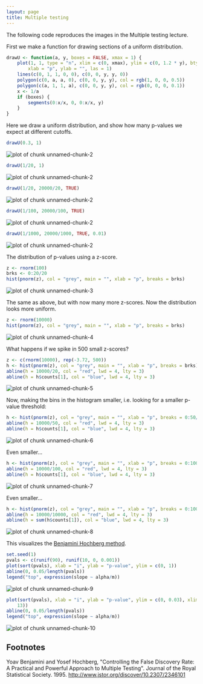 ```yaml
---
layout: page
title: Multiple testing
---
```


The following code reproduces the images in the Multiple testing lecture.




First we make a function for drawing sections of a uniform distribution.


```r
drawU <- function(a, y, boxes = FALSE, xmax = 1) {
    plot(1, 1, type = "n", xlim = c(0, xmax), ylim = c(0, 1.2 * y), bty = "L", 
        xlab = "p", ylab = "", las = 1)
    lines(c(0, 1, 1, 0, 0), c(0, 0, y, y, 0))
    polygon(c(0, a, a, 0), c(0, 0, y, y), col = rgb(1, 0, 0, 0.5))
    polygon(c(a, 1, 1, a), c(0, 0, y, y), col = rgb(0, 0, 0, 0.1))
    x <- 1/a
    if (boxes) {
        segments(0:x/x, 0, 0:x/x, y)
    }
}
```


Here we draw a uniform distribution, and show how many p-values we expect at different cutoffs.


```r
drawU(0.3, 1)
```

![plot of chunk unnamed-chunk-2](figure/multtest-unnamed-chunk-21.png) 

```r
drawU(1/20, 1)
```

![plot of chunk unnamed-chunk-2](figure/multtest-unnamed-chunk-22.png) 

```r
drawU(1/20, 20000/20, TRUE)
```

![plot of chunk unnamed-chunk-2](figure/multtest-unnamed-chunk-23.png) 

```r
drawU(1/100, 20000/100, TRUE)
```

![plot of chunk unnamed-chunk-2](figure/multtest-unnamed-chunk-24.png) 

```r
drawU(1/1000, 20000/1000, TRUE, 0.01)
```

![plot of chunk unnamed-chunk-2](figure/multtest-unnamed-chunk-25.png) 


The distribution of p-values using a z-score.


```r
z <- rnorm(100)
brks <- 0:20/20
hist(pnorm(z), col = "grey", main = "", xlab = "p", breaks = brks)
```

![plot of chunk unnamed-chunk-3](figure/multtest-unnamed-chunk-3.png) 


The same as above, but with now many more z-scores. Now the distribution looks more uniform.


```r
z <- rnorm(10000)
hist(pnorm(z), col = "grey", main = "", xlab = "p", breaks = brks)
```

![plot of chunk unnamed-chunk-4](figure/multtest-unnamed-chunk-4.png) 


What happens if we spike in 500 small z-scores?


```r
z <- c(rnorm(10000), rep(-3.72, 500))
h <- hist(pnorm(z), col = "grey", main = "", xlab = "p", breaks = brks)
abline(h = 10000/20, col = "red", lwd = 4, lty = 3)
abline(h = h$counts[1], col = "blue", lwd = 4, lty = 3)
```

![plot of chunk unnamed-chunk-5](figure/multtest-unnamed-chunk-5.png) 


Now, making the bins in the histogram smaller, i.e. looking for a smaller p-value threshold:


```r
h <- hist(pnorm(z), col = "grey", main = "", xlab = "p", breaks = 0:50/50)
abline(h = 10000/50, col = "red", lwd = 4, lty = 3)
abline(h = h$counts[1], col = "blue", lwd = 4, lty = 3)
```

![plot of chunk unnamed-chunk-6](figure/multtest-unnamed-chunk-6.png) 


Even smaller...


```r
h <- hist(pnorm(z), col = "grey", main = "", xlab = "p", breaks = 0:100/100)
abline(h = 10000/100, col = "red", lwd = 4, lty = 3)
abline(h = h$counts[1], col = "blue", lwd = 4, lty = 3)
```

![plot of chunk unnamed-chunk-7](figure/multtest-unnamed-chunk-7.png) 


Even smaller...


```r
h <- hist(pnorm(z), col = "grey", main = "", xlab = "p", breaks = 0:10000/10000)
abline(h = 10000/10000, col = "red", lwd = 4, lty = 3)
abline(h = sum(h$counts[1]), col = "blue", lwd = 4, lty = 3)
```

![plot of chunk unnamed-chunk-8](figure/multtest-unnamed-chunk-8.png) 


This visualizes the [Benjamini Hochberg method](#foot).


```r
set.seed(1)
pvals <- c(runif(90), runif(10, 0, 0.001))
plot(sort(pvals), xlab = "i", ylab = "p-value", ylim = c(0, 1))
abline(0, 0.05/length(pvals))
legend("top", expression(slope ~ alpha/m))
```

![plot of chunk unnamed-chunk-9](figure/multtest-unnamed-chunk-9.png) 



```r
plot(sort(pvals), xlab = "i", ylab = "p-value", ylim = c(0, 0.03), xlim = c(0, 
    13))
abline(0, 0.05/length(pvals))
legend("top", expression(slope ~ alpha/m))
```

![plot of chunk unnamed-chunk-10](figure/multtest-unnamed-chunk-10.png) 


## Footnotes
<a name="foot"></a>

Yoav Benjamini and Yosef Hochberg, "Controlling the False Discovery Rate: A Practical and Powerful Approach to Multiple Testing". Journal of the Royal Statistical Society. 1995.
<http://www.jstor.org/discover/10.2307/2346101>
